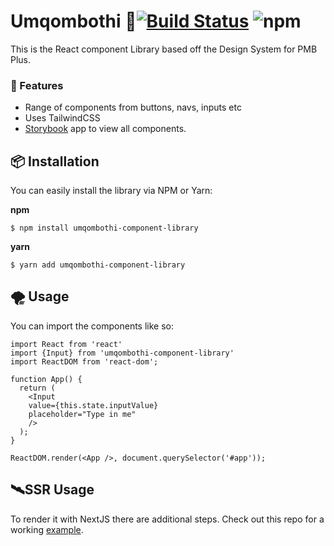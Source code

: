 # Umqombothi  🍶[![Build Status](https://travis-ci.org/pimp-my-book/umqombothi-component-library.svg?branch=master)](https://travis-ci.org/pimp-my-book/umqombothi-component-library)  ![npm](https://img.shields.io/npm/v/umqombothi-component-library?style=plastic)

This is the React component Library based off the Design System for PMB Plus.

### 🎉 Features
* Range of components from buttons, navs, inputs etc
* Uses TailwindCSS
* [Storybook](https://umqombothi.netlify.com) app to view all components.

## 📦 Installation

You can easily install the library via NPM or Yarn:

**npm**
```
$ npm install umqombothi-component-library
```

**yarn**

```
$ yarn add umqombothi-component-library
```

## 🌪️ Usage

You can import the components like so:

```
import React from 'react'
import {Input} from 'umqombothi-component-library'
import ReactDOM from 'react-dom';

function App() {
  return (
    <Input
    value={this.state.inputValue}
    placeholder="Type in me"
    />
  );
}

ReactDOM.render(<App />, document.querySelector('#app'));

```

## 🛰️SSR Usage

To render it with NextJS there are additional steps. Check out this repo for a working [example](https://github.com/AmoDinho/umqombothi-hello-world-ssr).
